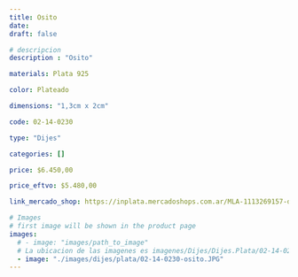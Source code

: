```yaml
---
title: Osito
date: 
draft: false

# descripcion
description : "Osito"

materials: Plata 925

color: Plateado

dimensions: "1,3cm x 2cm"

code: 02-14-0230

type: "Dijes"

categories: []

price: $6.450,00

price_eftvo: $5.480,00

link_mercado_shop: https://inplata.mercadoshops.com.ar/MLA-1113269157-dije-de-plata-osito-móvil-_JM

# Images
# first image will be shown in the product page
images:
  # - image: "images/path_to_image"
  # La ubicacion de las imagenes es imagenes/Dijes/Dijes.Plata/02-14-0230-osito
  - image: "./images/dijes/plata/02-14-0230-osito.JPG"
---
```

